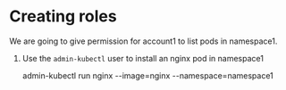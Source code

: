 # Creating roles

We are going to give permission for account1 to list pods in namespace1.

1. Use the `admin-kubectl` user to install an nginx pod in namespace1

    admin-kubectl run nginx --image=nginx --namespace=namespace1

